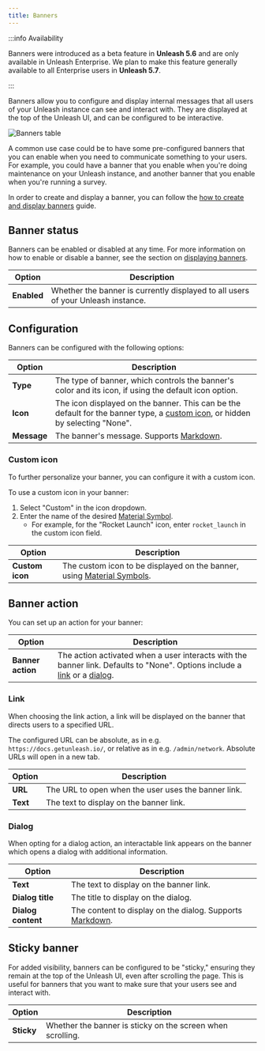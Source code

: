 ```yaml
---
title: Banners
---
```


:::info Availability

Banners were introduced as a beta feature in **Unleash 5.6** and are only available in Unleash Enterprise. We plan to make this feature generally available to all Enterprise users in **Unleash 5.7**.

:::

Banners allow you to configure and display internal messages that all users of your Unleash instance can see and interact with. They are displayed at the top of the Unleash UI, and can be configured to be interactive.

![Banners table](/img/banners-table.png)

A common use case could be to have some pre-configured banners that you can enable when you need to communicate something to your users. For example, you could have a banner that you enable when you're doing maintenance on your Unleash instance, and another banner that you enable when you're running a survey.

In order to create and display a banner, you can follow the [how to create and display banners](../how-to/how-to-create-and-display-banners.md) guide.

## Banner status

Banners can be enabled or disabled at any time. For more information on how to enable or disable a banner, see the section on [displaying banners](../how-to/how-to-create-and-display-banners.md#displaying-banners).

| Option      | Description                                                                      |
| ----------- | -------------------------------------------------------------------------------- |
| **Enabled** | Whether the banner is currently displayed to all users of your Unleash instance. |

## Configuration

Banners can be configured with the following options:

| Option      | Description                                                                                                                                  |
| ----------- | -------------------------------------------------------------------------------------------------------------------------------------------- |
| **Type**    | The type of banner, which controls the banner's color and its icon, if using the default icon option.                                        |
| **Icon**    | The icon displayed on the banner. This can be the default for the banner type, a [custom icon](#custom-icon), or hidden by selecting "None". |
| **Message** | The banner's message. Supports [Markdown](https://www.markdownguide.org/basic-syntax/).                                                      |

### Custom icon

To further personalize your banner, you can configure it with a custom icon.

To use a custom icon in your banner:
1. Select "Custom" in the icon dropdown.
2. Enter the name of the desired [Material Symbol](https://fonts.google.com/icons).
    - For example, for the "Rocket Launch" icon, enter `rocket_launch` in the custom icon field.

| Option          | Description                                                                                              |
| --------------- | -------------------------------------------------------------------------------------------------------- |
| **Custom icon** | The custom icon to be displayed on the banner, using [Material Symbols](https://fonts.google.com/icons). |

## Banner action

You can set up an action for your banner:

| Option            | Description                                                                                                                                  |
| ----------------- | -------------------------------------------------------------------------------------------------------------------------------------------- |
| **Banner action** | The action activated when a user interacts with the banner link. Defaults to "None". Options include a [link](#link) or a [dialog](#dialog). |

### Link

When choosing the link action, a link will be displayed on the banner that directs users to a specified URL.

The configured URL can be absolute, as in e.g. `https://docs.getunleash.io/`, or relative as in e.g. `/admin/network`. Absolute URLs will open in a new tab.

| Option   | Description                                               |
| -------- | --------------------------------------------------------- |
| **URL**  | The URL to open when the user uses the banner link.       |
| **Text** | The text to display on the banner link.                   |

### Dialog

When opting for a dialog action, an interactable link appears on the banner which opens a dialog with additional information.

| Option             | Description                                                                                             |
| ------------------ | ------------------------------------------------------------------------------------------------------- |
| **Text**           | The text to display on the banner link.                                                                 |
| **Dialog title**   | The title to display on the dialog.                                                                     |
| **Dialog content** | The content to display on the dialog. Supports [Markdown](https://www.markdownguide.org/basic-syntax/). |

## Sticky banner

For added visibility, banners can be configured to be "sticky," ensuring they remain at the top of the Unleash UI, even after scrolling the page. This is useful for banners that you want to make sure that your users see and interact with.

| Option     | Description                                                |
| ---------- | ---------------------------------------------------------- |
| **Sticky** | Whether the banner is sticky on the screen when scrolling. |

